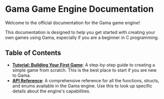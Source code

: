 # Gama Game Engine Documentation

Welcome to the official documentation for the Gama game engine!

This documentation is designed to help you get started with creating your own games using Gama, especially if you are a beginner in C programming.

## Table of Contents

*   **[Tutorial: Building Your First Game](./tutorial.md)**: A step-by-step guide to creating a simple game from scratch. This is the best place to start if you are new to Gama.
*   **[API Reference](./api-reference.md)**: A comprehensive reference for all the functions, structs, and enums available in the Gama engine. Use this to look up specific details about the engine's capabilities.
